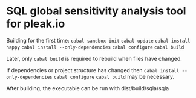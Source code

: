 # SQL global sensitivity analysis tool for pleak.io

Building for the first time:
    `cabal sandbox init`
    `cabal update`
    `cabal install happy`
    `cabal install --only-dependencies`
    `cabal configure`
    `cabal build`

Later, only
    `cabal build`
is required to rebuild when files have changed.

If dependencies or project structure has changed then
    `cabal install --only-dependencies`
    `cabal configure`
    `cabal build`
may be necessary.

After building, the executable can be run with
    dist/build/sqla/sqla
